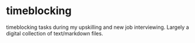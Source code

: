 # timeblocking
timeblocking tasks during my upskilling and new job interviewing.  Largely a digital collection of text/markdown files.
